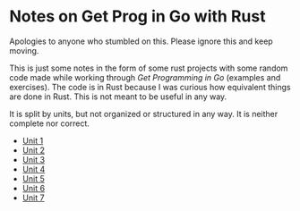 
# Notes on Get Prog in Go with Rust

Apologies to anyone who stumbled on this. Please ignore this and
keep moving. 

This is just some notes in the form of some rust projects with
some random code made while working through _Get Programming in
Go_ (examples and exercises). The code is in Rust because I was
curious how equivalent things are done in Rust. This is not 
meant to be useful in any way.

It is split by units, but not organized or structured in any way.
It is neither complete nor correct.



* [Unit 1](./u01/)
* [Unit 2](./u02/)
* [Unit 3](./u03/)
* [Unit 4](./u04/)
* [Unit 5](./u05/)
* [Unit 6](./u06/)
* [Unit 7](./u07/)
